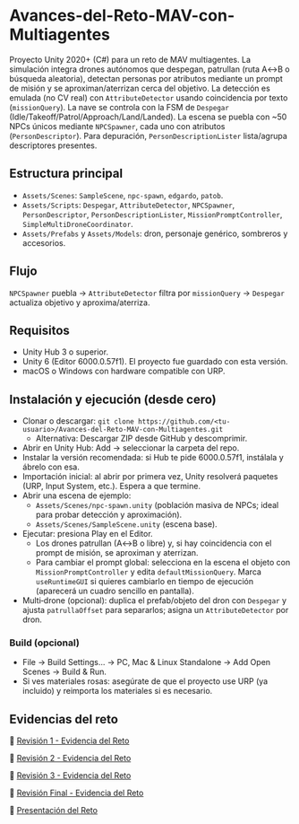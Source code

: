 # Avances-del-Reto-MAV-con-Multiagentes

Proyecto Unity 2020+ (C#) para un reto de MAV multiagentes. La simulación integra drones autónomos que despegan, patrullan (ruta A↔B o búsqueda aleatoria), detectan personas por atributos mediante un prompt de misión y se aproximan/aterrizan cerca del objetivo. La detección es emulada (no CV real) con `AttributeDetector` usando coincidencia por texto (`missionQuery`). La nave se controla con la FSM de `Despegar` (Idle/Takeoff/Patrol/Approach/Land/Landed). La escena se puebla con ~50 NPCs únicos mediante `NPCSpawner`, cada uno con atributos (`PersonDescriptor`). Para depuración, `PersonDescriptionLister` lista/agrupa descriptores presentes.


## Estructura principal
- `Assets/Scenes`: `SampleScene`, `npc-spawn`, `edgardo`, `patob`.
- `Assets/Scripts`: `Despegar`, `AttributeDetector`, `NPCSpawner`, `PersonDescriptor`, `PersonDescriptionLister`, `MissionPromptController`, `SimpleMultiDroneCoordinator`.
- `Assets/Prefabs` y `Assets/Models`: dron, personaje genérico, sombreros y accesorios.

## Flujo
`NPCSpawner` puebla → `AttributeDetector` filtra por `missionQuery` → `Despegar` actualiza objetivo y aproxima/aterriza.

## Requisitos
- Unity Hub 3 o superior.
- Unity 6 (Editor 6000.0.57f1). El proyecto fue guardado con esta versión.
- macOS o Windows con hardware compatible con URP.

## Instalación y ejecución (desde cero)
- Clonar o descargar: `git clone https://github.com/<tu-usuario>/Avances-del-Reto-MAV-con-Multiagentes.git`
  - Alternativa: Descargar ZIP desde GitHub y descomprimir.
- Abrir en Unity Hub: Add → seleccionar la carpeta del repo.
- Instalar la versión recomendada: si Hub te pide 6000.0.57f1, instálala y ábrelo con esa.
- Importación inicial: al abrir por primera vez, Unity resolverá paquetes (URP, Input System, etc.). Espera a que termine.
- Abrir una escena de ejemplo:
  - `Assets/Scenes/npc-spawn.unity` (población masiva de NPCs; ideal para probar detección y aproximación).
  - `Assets/Scenes/SampleScene.unity` (escena base).
- Ejecutar: presiona Play en el Editor.
  - Los drones patrullan (A↔B o libre) y, si hay coincidencia con el prompt de misión, se aproximan y aterrizan.
  - Para cambiar el prompt global: selecciona en la escena el objeto con `MissionPromptController` y edita `defaultMissionQuery`. Marca `useRuntimeGUI` si quieres cambiarlo en tiempo de ejecución (aparecerá un cuadro sencillo en pantalla).
- Multi‑drone (opcional): duplica el prefab/objeto del dron con `Despegar` y ajusta `patrullaOffset` para separarlos; asigna un `AttributeDetector` por dron.

### Build (opcional)
- File → Build Settings… → PC, Mac & Linux Standalone → Add Open Scenes → Build & Run.
- Si ves materiales rosas: asegúrate de que el proyecto use URP (ya incluido) y reimporta los materiales si es necesario.

## Evidencias del reto
📄 [Revisión 1 - Evidencia del Reto](./Revison1-EvidenciaReto.pdf)

📄 [Revisión 2 - Evidencia del Reto](./docs/Revison2-EvidenciaReto%20(2).pdf)

📄 [Revisión 3 - Evidencia del Reto](./docs/Revison3-EvidenciaReto.pdf)

📄 [Revisión Final - Evidencia del Reto](./docs/RevisonFinal-EvidenciaReto.pdf)

📄 [Presentación del Reto](./docs/presentacion.pdf)

